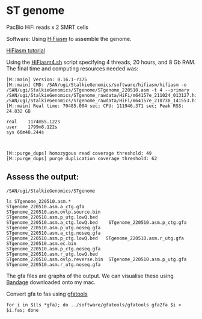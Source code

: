 # ST genome

PacBio HiFi reads x 2 SMRT cells


Software: Using [HiFiasm](https://github.com/chhylp123/hifiasm#hifionly) to assemble the genome. 

[HiFiasm tutorial](https://hifiasm.readthedocs.io/en/latest/pa-assembly.html)

Using the [HiFiasm4.sh](https://github.com/alexjvr1/Stalkies/blob/main/Scripts/HiFiasm4.sh) script specifying 4 threads, 20 hours, and 8 Gb RAM. The final time and computing resources needed was: 
```
[M::main] Version: 0.16.1-r375
[M::main] CMD: /SAN/ugi/StalkieGenomics/software/hifiasm/hifiasm -o /SAN/ugi/StalkieGenomics/STgenome/STgenome_220510.asm -t 4 --primary /SAN/ugi/StalkieGenomics/STgenome_rawdata/HiFi/m64157e_211024_013127.hifi_reads.fastq.gz /SAN/ugi/StalkieGenomics/STgenome_rawdata/HiFi/m64157e_210730_141553.hifi_reads.fastq.gz
[M::main] Real time: 70485.004 sec; CPU: 111946.371 sec; Peak RSS: 24.832 GB

real	1174m55.122s
user	1799m8.122s
sys	66m40.244s



[M::purge_dups] homozygous read coverage threshold: 49
[M::purge_dups] purge duplication coverage threshold: 62
```


## Assess the output: 

```
/SAN/ugi/StalkieGenomics/STgenome

ls STgenome_220510.asm.*
STgenome_220510.asm.a_ctg.gfa         STgenome_220510.asm.ovlp.source.bin  STgenome_220510.asm.p_utg.lowQ.bed
STgenome_220510.asm.a_ctg.lowQ.bed    STgenome_220510.asm.p_ctg.gfa        STgenome_220510.asm.p_utg.noseq.gfa
STgenome_220510.asm.a_ctg.noseq.gfa   STgenome_220510.asm.p_ctg.lowQ.bed   STgenome_220510.asm.r_utg.gfa
STgenome_220510.asm.ec.bin            STgenome_220510.asm.p_ctg.noseq.gfa  STgenome_220510.asm.r_utg.lowQ.bed
STgenome_220510.asm.ovlp.reverse.bin  STgenome_220510.asm.p_utg.gfa        STgenome_220510.asm.r_utg.noseq.gfa
```


The gfa files are graphs of the output. We can visualise these using [Bandage](https://rrwick.github.io/Bandage/) downloaded onto my mac. 

Convert gfa to fas using [gfatools](https://github.com/lh3/gfatools)

```
for i in $(ls *gfa); do ../software/gfatools/gfatools gfa2fa $i > $i.fas; done
```



